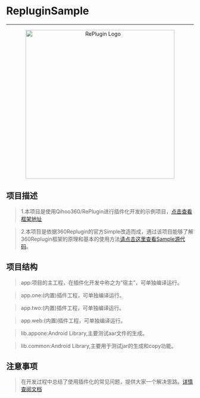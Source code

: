 # RepluginSample
------------------------------------------------------------------------
<p align="center">
  <a href="https://github.com/Qihoo360/RePlugin/wiki">
    <img alt="RePlugin Logo" src="https://github.com/Qihoo360/RePlugin/wiki/img/RePlugin.png" width="400"/>
  </a>
</p>

项目描述
-------
>1.本项目是使用Qihoo360/RePlugin进行插件化开发的示例项目，[点击查看框架地址](https://github.com/Qihoo360/RePlugin)

>2.本项目是依据360Replugin的官方Simple改造而成，通过该项目能够了解360Replugin框架的原理和基本的使用方法[请点击这里查看Sample源代码](https://github.com/Qihoo360/RePlugin/blob/master/replugin-sample)。

项目结构
-------
>app:项目的主工程，在插件化开发中称之为“宿主”，可单独编译运行。

>app.one:(内置)插件工程，可单独编译运行。

>app.two:(内置)插件工程，可单独编译运行。

>app.web:(内置)插件工程，可单独编译运行。

>lib.appone:Android Library,主要测试aar文件的生成。

>lib.common:Android Library,主要用于测试jar的生成和copy功能。

注意事项
-------
>在开发过程中总结了使用插件化的常见问题，提供大家一个解决思路。[详情查阅文档](https://github.com/ZhangXinmin528/RepluginSample/blob/master/README_NOTICE.md)